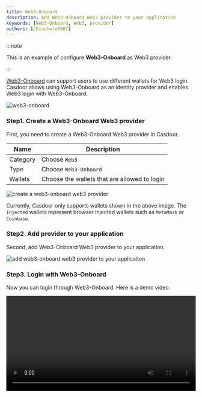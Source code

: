 ```yaml
---
title: Web3-Onboard
description: Add Web3-Onboard Web3 provider to your application
keywords: [Web3-Onboard, Web3, provider]
authors: [Chinoholo0807]
---
```


:::note

This is an example of configure **Web3-Onboard** as Web3 provider.

:::

[Web3-Onboard](https://onboard.blocknative.com/) can support users to use different wallets for Web3 login.
Casdoor allows using Web3-Onboard as an identity provider and enables Web3 login with Web3-Onboard.

![web3-onboard](/img/providers/web3/web3onboard.png)

### Step1. Create a Web3-Onboard Web3 provider

First, you need to create a Web3-Onboard Web3 provider in Casdoor.

|    Name       |   Description                         |
|      ----     |   ----                                |  
|Category       |   Choose `Web3`                       |
|Type           |   Choose `Web3-Onboard`               |
|Wallets        |   Choose the wallets that are allowed to login |

![create a web3-onboard web3 provider](/img/providers/web3/web3onboard_provider_conf.png)

Currently, Casdoor only supports wallets shown in the above image. The `Injected` wallets represent browser injected wallets such as `MetaMask` or `Coinbase`.

### Step2. Add provider to your application

Second, add Web3-Onboard Web3 provider to your application.

![add web3-onboard web3 provider to your applicaiton](/img/providers/web3/web3onboard_app_add.png)

### Step3. Login with Web3-Onboard

Now you can login through Web3-Onboard. Here is a demo video.

<video src="/video/provider/web3/login_with_web3onboard.mp4" controls="controls" width="100%"></video>

